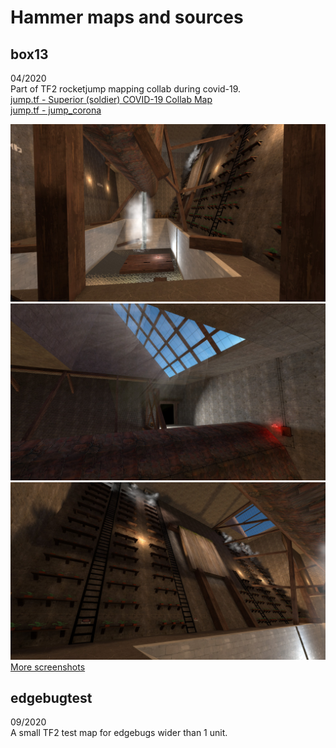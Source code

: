 # Hammer maps and sources

## box13

04/2020  
Part of TF2 rocketjump mapping collab during covid-19.  
[jump.tf - Superior (soldier) COVID-19 Collab Map](https://jump.tf/forum/index.php/topic,3050.msg25555.htm)  
[jump.tf - jump_corona](https://jump.tf/forum/index.php/topic,3111.msg26122.html)

![001.jpeg](/screenshots/box13/001.jpeg)  
![004.jpeg](/screenshots/box13/004.jpeg)  
![006.jpeg](/screenshots/box13/006.jpeg)  
[More screenshots](/screenshots/box13)

## edgebugtest

09/2020  
A small TF2 test map for edgebugs wider than 1 unit.
